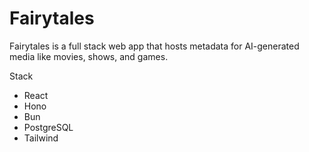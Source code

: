 # Fairytales

Fairytales is a full stack web app that hosts metadata for AI-generated media like movies, shows, and games.

Stack

- React
- Hono
- Bun
- PostgreSQL
- Tailwind
